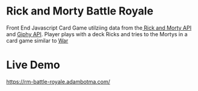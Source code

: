 # Rick and Morty Battle Royale
Front End Javascript Card Game utilziing data from the<a href='https://rickandmortyapi.com/'> Rick and Morty API</a> and <a href='https://developers.giphy.com/docs/api/'>Giphy API</a>. Player plays with a deck Ricks and tries to the Mortys in a card game similar to <a href='https://en.wikipedia.org/wiki/War_(card_game)'>War</a>


# Live Demo

https://rm-battle-royale.adambotma.com/
